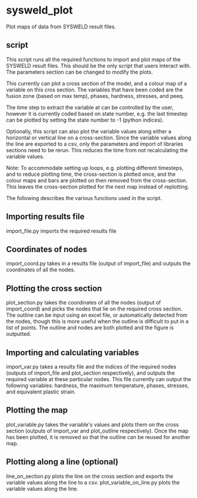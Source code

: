 # sysweld_plot
Plot maps of data from SYSWELD result files.
## script
This script runs all the required functions to import and plot maps of the SYSWELD result files. This should be the only script that users interact with. The parameters section can be changed to modify the plots. 

This currently can plot a cross section of the model, and a colour map of a variable on this cros section. The variables that have been coded are the fusion zone (based on max temp), phases, hardness, stresses, and peeq.

The time step to extract the variable at can be controlled by the user, however it is currently coded based on state number, e.g. the last timestep can be plotted by setting the state number to -1 (python indices).

Optionally, this script can also plot the variable values along either a horizontal or vertical line on a cross-section. Since the variable values along the line are exported to a csv, only the parameters and import of libraries sections need to be rerun. This reduces the time from not recalculating the variable values.

Note: To accommodate setting up loops, e.g. plotting different timesteps, and to reduce plotting time, the cross-section is plotted once, and the colour maps and bars are plotted on then removed from the cross-section. This leaves the cross-section plotted for the next map instead of replotting. 

The following describes the various functions used in the script.

## Importing results file
import_file.py imports the required results file
## Coordinates of nodes
import_coord.py takes in a results file (output of import_file) and outputs the coordinates of all the nodes.
## Plotting the cross section
plot_section.py takes the coordinates of all the nodes (output of import_coord) and picks the nodes that lie on the required cross section. The outline can be input using an excel file, or automatically detected from the nodes, though this is more useful when the outline is difficult to put in a list of points. The outline and nodes are both plotted and the figure is outputted.
## Importing and calculating variables
import_var.py takes a results file and the indices of the required nodes (outputs of import_file and plot_section respectively), and outputs the required variable at these particular nodes. This file currently can output the following variables: hardness, the maximum temperature, phases, stresses, and equivalent plastic strain.
## Plotting the map
plot_variable.py takes the variable's values and plots them on the cross section (outputs of import_var and plot_outline respectively). Once the map has been plotted, it is removed so that the outline can be reused for another map.
## Plotting along a line (optional)
line_on_section.py plots the line on the cross section and exports the variable values along the line to a csv. plot_variable_on_line.py plots the variable values along the line. 

